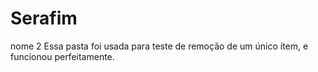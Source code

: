 # Serafim
nome 2
Essa pasta foi usada para teste de remoção de um único ítem, e funcionou perfeitamente.
